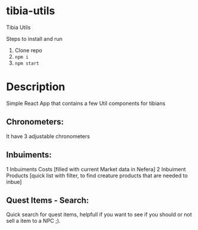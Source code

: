 # tibia-utils
Tibia Utils

Steps to install and run
1. Clone repo
2. `npm i`
3. `npm start`


# Description
Simple React App that contains a few Util components for tibians 

## Chronometers:
It have 3 adjustable chronometers

## Inbuiments:
1 Inbuiments Costs [filled with current Market data in Nefera]
2 Inbuiment Products [quick list with filter, to find creature products that are needed to inbue]

## Quest Items - Search:
Quick search for quest items, helpfull if you want to see if you should or not sell a item to a NPC ;).
